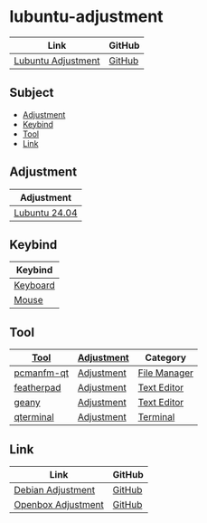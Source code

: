 

# lubuntu-adjustment

| Link | GitHub |
| ---- | ------ |
| [Lubuntu Adjustment](https://samwhelp.github.io/lubuntu-adjustment/) | [GitHub](https://github.com/samwhelp/lubuntu-adjustment) |




## Subject

* [Adjustment](#adjustment)
* [Keybind](#keybind)
* [Tool](#tool)
* [Link](#link)




## Adjustment

| Adjustment |
| ---------- |
| [Lubuntu 24.04](https://github.com/samwhelp/lubuntu-adjustment/tree/main/prototype/main/lxqt-config/Main) |




## Keybind

| Keybind |
| --- |
| [Keyboard](https://samwhelp.github.io/lubuntu-adjustment/read/config/keybind.html) |
| [Mouse](https://samwhelp.github.io/lubuntu-adjustment/read/config/mousebind.html) |




## Tool

| [Tool](https://samwhelp.github.io/lubuntu-adjustment/read/subject/tool.html) | [Adjustment](https://github.com/samwhelp/lubuntu-adjustment/tree/main/prototype/main/tool-config) | Category |
| --- | --- | --- |
| [pcmanfm-qt](https://samwhelp.github.io/lubuntu-adjustment/read/subject/tool/file-manager/pcmanfm-qt.html) | [Adjustment](https://github.com/samwhelp/lubuntu-adjustment/tree/main/prototype/main/tool-config/part/pcmanfm-qt) | [File Manager](https://samwhelp.github.io/lubuntu-adjustment/read/subject/tool/file-manager.html) |
| [featherpad](https://samwhelp.github.io/lubuntu-adjustment/read/subject/tool/text-editor/featherpad.html) | [Adjustment](https://github.com/samwhelp/lubuntu-adjustment/tree/main/prototype/main/tool-config/part/featherpad) | [Text Editor](https://samwhelp.github.io/lubuntu-adjustment/read/subject/tool/text-editor.html) |
| [geany](https://samwhelp.github.io/lubuntu-adjustment/read/subject/tool/text-editor/geany.html) | [Adjustment](https://github.com/samwhelp/lubuntu-adjustment/tree/main/prototype/main/tool-config/part/geany) | [Text Editor](https://samwhelp.github.io/lubuntu-adjustment/read/subject/tool/text-editor.html) |
| [qterminal](https://samwhelp.github.io/lubuntu-adjustment/read/subject/tool/terminal/qterminal.html) | [Adjustment](https://github.com/samwhelp/lubuntu-adjustment/tree/main/prototype/main/tool-config/part/qterminal) | [Terminal](https://samwhelp.github.io/lubuntu-adjustment/read/subject/tool/terminal.html) |




## Link

| Link | GitHub |
| ---- | ------ |
| [Debian Adjustment](https://samwhelp.github.io/debian-adjustment/) | [GitHub](https://github.com/samwhelp/debian-adjustment) |
| [Openbox Adjustment](https://samwhelp.github.io/openbox-adjustment/) | [GitHub](https://github.com/samwhelp/openbox-adjustment) |
